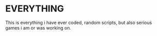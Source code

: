 # EVERYTHING
This is everything i have ever coded, random scripts, but also serious games i am or was working on.
